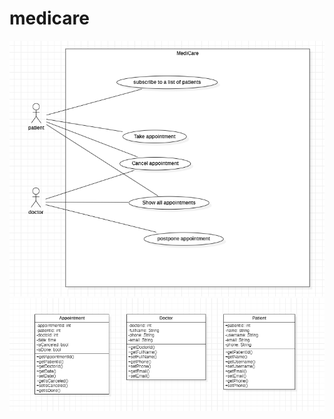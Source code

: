 # medicare
![Use case uml diagram](./uml/use_case.png)
![Class uml diagram](./uml/class_diagram.png)